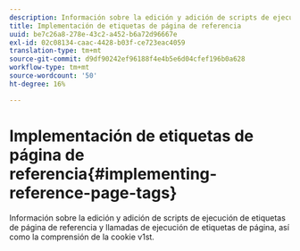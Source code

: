 ```yaml
---
description: Información sobre la edición y adición de scripts de ejecución de etiquetas de página de referencia y llamadas de ejecución de etiquetas de página, así como la comprensión de la cookie v1st.
title: Implementación de etiquetas de página de referencia
uuid: be7c26a8-278e-43c2-a452-b6a72d96667e
exl-id: 02c08134-caac-4428-b03f-ce723eac4059
translation-type: tm+mt
source-git-commit: d9df90242ef96188f4e4b5e6d04cfef196b0a628
workflow-type: tm+mt
source-wordcount: '50'
ht-degree: 16%

---
```


# Implementación de etiquetas de página de referencia{#implementing-reference-page-tags}

Información sobre la edición y adición de scripts de ejecución de etiquetas de página de referencia y llamadas de ejecución de etiquetas de página, así como la comprensión de la cookie v1st.
